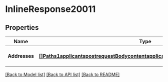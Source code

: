 # InlineResponse20011

## Properties
Name | Type | Description | Notes
------------ | ------------- | ------------- | -------------
**Addresses** | [**[]Paths1applicantspostrequestBodycontentapplication1jsonschemapropertiesaddress**](#/paths/~1applicants/post/requestBody/content/application~1json/schema/properties/address.md) |  | [optional] [default to null]

[[Back to Model list]](../README.md#documentation-for-models) [[Back to API list]](../README.md#documentation-for-api-endpoints) [[Back to README]](../README.md)

